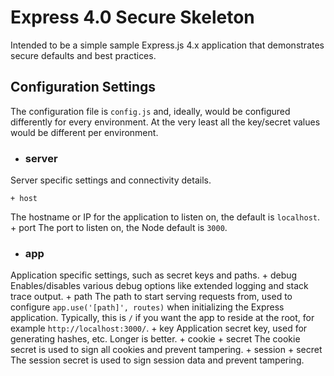 # Express 4.0 Secure Skeleton
Intended to be a simple sample Express.js 4.x application that demonstrates secure defaults and best practices.

## Configuration Settings
The configuration file is `config.js` and, ideally, would be configured differently for every environment. At the very least all the key/secret values would be different per environment.

- ### server
Server specific settings and connectivity details.

	+ host
The hostname or IP for the application to listen on, the default is `localhost`.
	+ port
The port to listen on, the Node default is `3000`.

- ### app
Application specific settings, such as secret keys and paths.
	+ debug
Enables/disables various debug options like extended logging and stack trace output.
	+ path
The path to start serving requests from, used to configure `app.use('[path]', routes)` when initializing the Express application. Typically, this is `/` if you want the app to reside at the root, for example `http://localhost:3000/`.
	+ key
Application secret key, used for generating hashes, etc. Longer is better.
	+ cookie
		+ secret
The cookie secret is used to sign all cookies and prevent tampering.
	+ session
		+ secret
The session secret is used to sign session data and prevent tampering.






